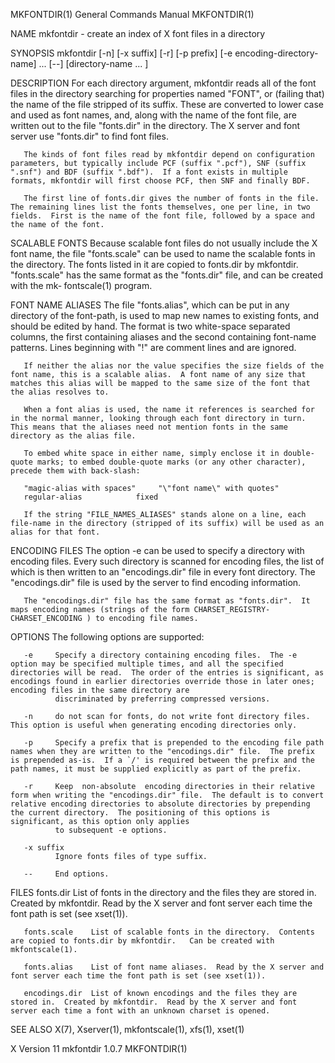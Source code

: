 MKFONTDIR(1)                                                                                                                                    General Commands Manual                                                                                                                                    MKFONTDIR(1)

NAME
       mkfontdir - create an index of X font files in a directory

SYNOPSIS
       mkfontdir [-n] [-x suffix] [-r] [-p prefix] [-e encoding-directory-name] ...  [--] [directory-name ... ]

DESCRIPTION
       For  each directory argument, mkfontdir reads all of the font files in the directory searching for properties named "FONT", or (failing that) the name of the file stripped of its suffix.  These are converted to lower case and used as font names, and, along with the name of the font file, are written out
       to the file "fonts.dir" in the directory.  The X server and font server use "fonts.dir" to find font files.

       The kinds of font files read by mkfontdir depend on configuration parameters, but typically include PCF (suffix ".pcf"), SNF (suffix ".snf") and BDF (suffix ".bdf").  If a font exists in multiple formats, mkfontdir will first choose PCF, then SNF and finally BDF.

       The first line of fonts.dir gives the number of fonts in the file.  The remaining lines list the fonts themselves, one per line, in two fields.  First is the name of the font file, followed by a space and the name of the font.

SCALABLE FONTS
       Because scalable font files do not usually include the X font name, the file "fonts.scale" can be used to name the scalable fonts in the directory.  The fonts listed in it are copied to fonts.dir by mkfontdir.  "fonts.scale" has the same format as the "fonts.dir" file, and can be created  with  the  mk‐
       fontscale(1) program.

FONT NAME ALIASES
       The file "fonts.alias", which can be put in any directory of the font-path, is used to map new names to existing fonts, and should be edited by hand.  The format is two white-space separated columns, the first containing aliases and the second containing font-name patterns.  Lines beginning with "!" are
       comment lines and are ignored.

       If neither the alias nor the value specifies the size fields of the font name, this is a scalable alias.  A font name of any size that matches this alias will be mapped to the same size of the font that the alias resolves to.

       When a font alias is used, the name it references is searched for in the normal manner, looking through each font directory in turn.  This means that the aliases need not mention fonts in the same directory as the alias file.

       To embed white space in either name, simply enclose it in double-quote marks; to embed double-quote marks (or any other character), precede them with back-slash:

       "magic-alias with spaces"     "\"font name\" with quotes"
       regular-alias            fixed

       If the string "FILE_NAMES_ALIASES" stands alone on a line, each file-name in the directory (stripped of its suffix) will be used as an alias for that font.

ENCODING FILES
       The option -e can be used to specify a directory with encoding files.  Every such directory is scanned for encoding files, the list of which is then written to an "encodings.dir" file in every font directory.  The "encodings.dir" file is used by the server to find encoding information.

       The "encodings.dir" file has the same format as "fonts.dir".  It maps encoding names (strings of the form CHARSET_REGISTRY-CHARSET_ENCODING ) to encoding file names.

OPTIONS
       The following options are supported:

       -e     Specify a directory containing encoding files.  The -e option may be specified multiple times, and all the specified directories will be read.  The order of the entries is significant, as encodings found in earlier directories override those in later ones; encoding files in the same directory are
              discriminated by preferring compressed versions.

       -n     do not scan for fonts, do not write font directory files.  This option is useful when generating encoding directories only.

       -p     Specify a prefix that is prepended to the encoding file path names when they are written to the "encodings.dir" file.  The prefix is prepended as-is.  If a `/' is required between the prefix and the path names, it must be supplied explicitly as part of the prefix.

       -r     Keep  non-absolute  encoding directories in their relative form when writing the "encodings.dir" file.  The default is to convert relative encoding directories to absolute directories by prepending the current directory.  The positioning of this options is significant, as this option only applies
              to subsequent -e options.

       -x suffix
              Ignore fonts files of type suffix.

       --     End options.

FILES
       fonts.dir      List of fonts in the directory and the files they are stored in.  Created by mkfontdir.  Read by the X server and font server each time the font path is set (see xset(1)).

       fonts.scale    List of scalable fonts in the directory.  Contents are copied to fonts.dir by mkfontdir.   Can be created with mkfontscale(1).

       fonts.alias    List of font name aliases.  Read by the X server and font server each time the font path is set (see xset(1)).

       encodings.dir  List of known encodings and the files they are stored in.  Created by mkfontdir.  Read by the X server and font server each time a font with an unknown charset is opened.

SEE ALSO
       X(7), Xserver(1), mkfontscale(1), xfs(1), xset(1)

X Version 11                                                                                                                                        mkfontdir 1.0.7                                                                                                                                        MKFONTDIR(1)
